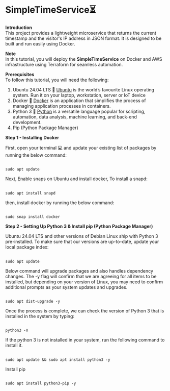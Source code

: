 # SimpleTimeService⏳
**Introduction**                                                                                                                                                                               
This project provides a lightweight microservice that returns the current timestamp and the visitor's IP address in JSON format. It is designed to be built and run easily using Docker.

**Note**                                                                                                                                                                                       
In this tutorial, you will deploy the **SimpleTimeService** on Docker and AWS infrastructure using Terraform for seamless automation.

**Prerequisites**          
To follow this tutorial, you will need the following:
1. Ubuntu 24.04 LTS 🐧 [Ubuntu](https://ubuntu.com/download) is the world’s favourite Linux operating system. Run it on your laptop, workstation, server or IoT device
2. Docker 🐳 [Docker](https://www.docker.com/) is an application that simplifies the process of managing application processes in containers.
3. Python 3 🐍 [Python](https://www.python.org/) is a versatile language popular for scripting, automation, data analysis, machine learning, and back-end development.
4. Pip (Python Package Manager)


**Step 1 - Installing Docker**           

First, open your terminal 💻 and update your existing list of packages by running the below command:                 
##
    sudo apt update
Next, Enable snaps on Ubuntu and install docker, To install a snapd:                                                 
##
    sudo apt install snapd                                                                                 
then, install docker by running the below command:                               
##
    sudo snap install docker

**Step 2 - Setting Up Python 3 & Install pip (Python Package Manager)**                                                                             

Ubuntu 24.04 LTS and other versions of Debian Linux ship with Python 3 pre-installed. To make sure that our versions are up-to-date, update your local package index:
##
    sudo apt update

Below command will upgrade packages and also handles dependency changes. The -y flag will confirm that we are agreeing for all items to be installed, but depending on your version of Linux, you may need to confirm additional prompts as your system updates and upgrades.
##
    sudo apt dist-upgrade -y

Once the process is complete, we can check the version of Python 3 that is installed in the system by typing:
##
    python3 -V

If the python 3 is not installed in your system, run the following command to install it.
##
    sudo apt update && sudo apt install python3 -y

Install pip
##
    sudo apt install python3-pip -y






